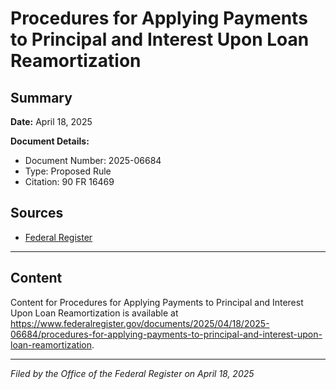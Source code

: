 # Procedures for Applying Payments to Principal and Interest Upon Loan Reamortization

## Summary

**Date:** April 18, 2025

**Document Details:**
- Document Number: 2025-06684
- Type: Proposed Rule
- Citation: 90 FR 16469

## Sources
- [Federal Register](https://www.federalregister.gov/documents/2025/04/18/2025-06684/procedures-for-applying-payments-to-principal-and-interest-upon-loan-reamortization)

---

## Content

Content for Procedures for Applying Payments to Principal and Interest Upon Loan Reamortization is available at https://www.federalregister.gov/documents/2025/04/18/2025-06684/procedures-for-applying-payments-to-principal-and-interest-upon-loan-reamortization.

---

*Filed by the Office of the Federal Register on April 18, 2025*
